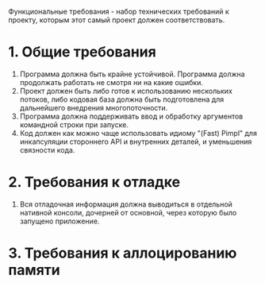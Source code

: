 Функциональные требования - набор технических требований к проекту, которым этот самый проект должен соответствовать.
# 1. Общие требования
1. Программа должна быть крайне устойчивой. Программа должна продолжать работать не смотря ни на какие ошибки.
2. Проект должен быть либо готов к использованию нескольких потоков, либо кодовая база должна быть подготовлена для дальнейшего внедрения многопоточности.
3. Программа должна поддерживать ввод и обработку аргументов командной строки при запуске.
4. Код должен как можно чаще использовать идиому "(Fast) Pimpl" для инкапсуляции стороннего API и внутренних деталей, и уменьшения связности кода.
# 2. Требования к отладке
1. Вся отладочная информация должна выводиться в отдельной нативной консоли, дочерней от основной, через которую было запущено приложение.
# 3. Требования к аллоцированию памяти

